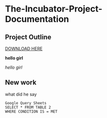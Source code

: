 # The-Incubator-Project-Documentation
## Project Outline

[DOWNLOAD HERE](https://www.google.com/search?q=HII&oq=HII&gs_lcrp=EgZjaHJvbWUyDwgAEEUYORiDARixAxiABDINCAEQABixAxjJAxiABDIHCAIQABiABDINCAMQLhiDARixAxiABDIHCAQQABiABDIKCAUQABixAxiABDIHCAYQABiABDIHCAcQLhiABDIHCAgQABiABDINCAkQABiSAxiABBiKBdIBCDEwOTdqMGo3qAIIsAIB&sourceid=chrome&ie=UTF-8)

**hello girl**

*hello girl*

New work
---
what did he say

~~~
Google Query Sheets
SELECT * FROM TABLE 2
WHERE CONDITION IS = MET
~~~
